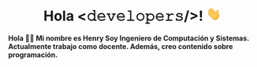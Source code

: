 <div>
<h1 align="center"> Hola <𝚍𝚎𝚟𝚎𝚕𝚘𝚙𝚎𝚛𝚜/>! <img src="https://github.com/ABSphreak/ABSphreak/blob/master/gifs/Hi.gif?raw=true" width="30px"></h2>
	
</div>

**Hola 👋🏼 Mi nombre es  Henry 
Soy Ingeniero de Computación y Sistemas. Actualmente trabajo como docente. Además, creo contenido sobre programación.**

##


